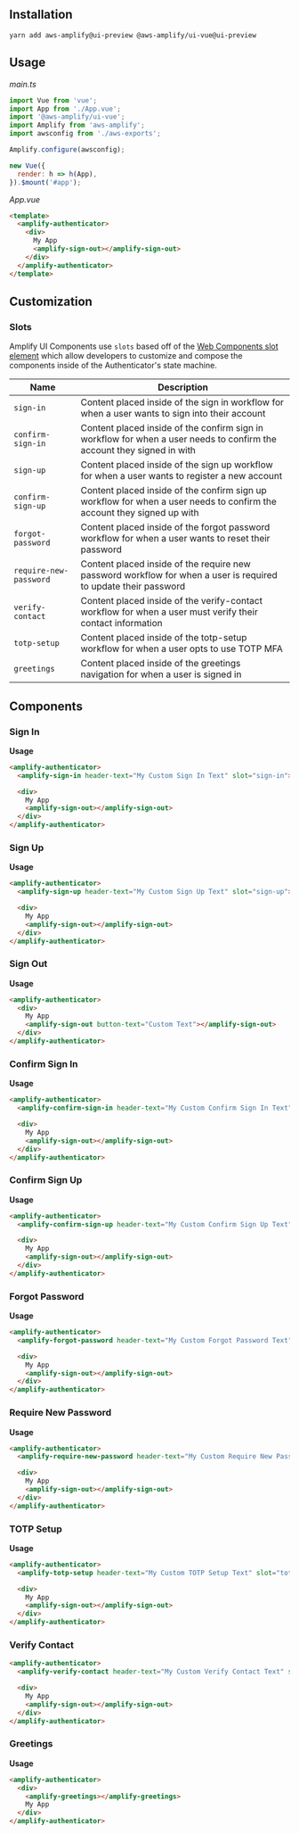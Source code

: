 <amplify-authenticator></amplify-authenticator>

## Installation

```
yarn add aws-amplify@ui-preview @aws-amplify/ui-vue@ui-preview
```

## Usage

_main.ts_

```js
import Vue from 'vue';
import App from './App.vue';
import '@aws-amplify/ui-vue';
import Amplify from 'aws-amplify';
import awsconfig from './aws-exports';

Amplify.configure(awsconfig);

new Vue({
  render: h => h(App),
}).$mount('#app');
```

_App.vue_

```html
<template>
  <amplify-authenticator>
    <div>
      My App
      <amplify-sign-out></amplify-sign-out>
    </div>
  </amplify-authenticator>
</template>
```

<ui-component-props tag="amplify-authenticator" use-table-headers></ui-component-props>

## Customization

### Slots

Amplify UI Components use `slots` based off of the [Web Components slot element](https://developer.mozilla.org/en-US/docs/Web/HTML/Element/slot) which allow developers to customize and compose the components inside of the Authenticator's state machine.

| Name                     | Description                                                                                                            |
| ------------------------ | ---------------------------------------------------------------------------------------------------------------------- |
| `sign-in`              | Content placed inside of the sign in workflow for when a user wants to sign into their account                         |
| `confirm-sign-in`      | Content placed inside of the confirm sign in workflow for when a user needs to confirm the account they signed in with |
| `sign-up`              | Content placed inside of the sign up workflow for when a user wants to register a new account                          |
| `confirm-sign-up`      | Content placed inside of the confirm sign up workflow for when a user needs to confirm the account they signed up with |
| `forgot-password`      | Content placed inside of the forgot password workflow for when a user wants to reset their password                    |
| `require-new-password` | Content placed inside of the require new password workflow for when a user is required to update their password        |
| `verify-contact`       | Content placed inside of the verify-contact workflow for when a user must verify their contact information             |
| `totp-setup`           | Content placed inside of the totp-setup workflow for when a user opts to use TOTP MFA                                  |
| `greetings`            | Content placed inside of the greetings navigation for when a user is signed in                                         |

## Components

### Sign In

<amplify-sign-in header-text="My Custom Sign In Text"></amplify-sign-in>

**Usage**

```html
<amplify-authenticator>
  <amplify-sign-in header-text="My Custom Sign In Text" slot="sign-in"></amplify-sign-in>

  <div>
    My App
    <amplify-sign-out></amplify-sign-out>
  </div>
</amplify-authenticator>
```

<ui-component-props tag="amplify-sign-in"></ui-component-props>

### Sign Up

<amplify-sign-up header-text="My Custom Sign Up Text"></amplify-sign-up>

**Usage**

```html
<amplify-authenticator>
  <amplify-sign-up header-text="My Custom Sign Up Text" slot="sign-up"></amplify-sign-up>

  <div>
    My App
    <amplify-sign-out></amplify-sign-out>
  </div>
</amplify-authenticator>
```

<ui-component-props tag="amplify-sign-up"></ui-component-props>

### Sign Out

<amplify-sign-out button-text="Custom Text"></amplify-sign-out>

**Usage**

```html
<amplify-authenticator>
  <div>
    My App
    <amplify-sign-out button-text="Custom Text"></amplify-sign-out>
  </div>
</amplify-authenticator>
```

<ui-component-props tag="amplify-sign-out"></ui-component-props>

### Confirm Sign In

<amplify-confirm-sign-in header-text="My Custom Confirm Sign In Text"></amplify-confirm-sign-in>

**Usage**

```html
<amplify-authenticator>
  <amplify-confirm-sign-in header-text="My Custom Confirm Sign In Text" slot="confirm-sign-in"></amplify-confirm-sign-in>

  <div>
    My App
    <amplify-sign-out></amplify-sign-out>
  </div>
</amplify-authenticator>
```

<ui-component-props tag="amplify-confirm-sign-in"></ui-component-props>

### Confirm Sign Up

<amplify-confirm-sign-up header-text="My Custom Confirm Sign Up Text"></amplify-confirm-sign-up>

**Usage**

```html
<amplify-authenticator>
  <amplify-confirm-sign-up header-text="My Custom Confirm Sign Up Text" slot="confirm-sign-up"></amplify-confirm-sign-up>

  <div>
    My App
    <amplify-sign-out></amplify-sign-out>
  </div>
</amplify-authenticator>
```

<ui-component-props tag="amplify-confirm-sign-up"></ui-component-props>

### Forgot Password

<amplify-forgot-password header-text="My Custom Forgot Password Text"></amplify-forgot-password>

**Usage**

```html
<amplify-authenticator>
  <amplify-forgot-password header-text="My Custom Forgot Password Text" slot="forgot-password"></amplify-forgot-password>

  <div>
    My App
    <amplify-sign-out></amplify-sign-out>
  </div>
</amplify-authenticator>
```

<ui-component-props tag="amplify-forgot-password"></ui-component-props>

### Require New Password

<amplify-require-new-password header-text="My Custom Require New Password Text"></amplify-require-new-password>

**Usage**

```html
<amplify-authenticator>
  <amplify-require-new-password header-text="My Custom Require New Password Text" slot="require-new-password"></amplify-require-new-password>

  <div>
    My App
    <amplify-sign-out></amplify-sign-out>
  </div>
</amplify-authenticator>
```

<ui-component-props tag="amplify-require-new-password"></ui-component-props>

### TOTP Setup

**Usage**

```html
<amplify-authenticator>
  <amplify-totp-setup header-text="My Custom TOTP Setup Text" slot="totp-setup"></amplify-totp-setup>

  <div>
    My App
    <amplify-sign-out></amplify-sign-out>
  </div>
</amplify-authenticator>
```

<ui-component-props tag="amplify-totp-setup"></ui-component-props>

### Verify Contact

```html
<amplify-authenticator>
  <amplify-verify-contact header-text="My Custom Verify Contact Text" slot="verify-contact"></amplify-verify-contact>

  <div>
    My App
    <amplify-sign-out></amplify-sign-out>
  </div>
</amplify-authenticator>
```

<ui-component-props tag="amplify-verify-contact"></ui-component-props>

### Greetings

<amplify-greetings ></amplify-greetings>

**Usage**

```html
<amplify-authenticator>
  <div>
    <amplify-greetings></amplify-greetings>
    My App
  </div>
</amplify-authenticator>
```

<ui-component-props tag="amplify-greetings"></ui-component-props>
